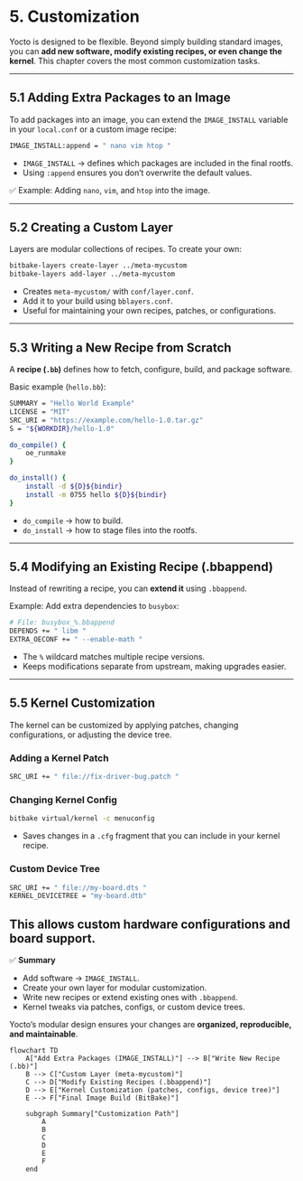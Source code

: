 # 5. Customization

Yocto is designed to be flexible. Beyond simply building standard images, you can **add new software, modify existing recipes, or even change the kernel**. This chapter covers the most common customization tasks.

---

## 5.1 Adding Extra Packages to an Image

To add packages into an image, you can extend the `IMAGE_INSTALL` variable in your `local.conf` or a custom image recipe:

```bash
IMAGE_INSTALL:append = " nano vim htop "
```


- `IMAGE_INSTALL` → defines which packages are included in the final rootfs.  
- Using `:append` ensures you don’t overwrite the default values.  

✅ Example: Adding `nano`, `vim`, and `htop` into the image.

---

## 5.2 Creating a Custom Layer

Layers are modular collections of recipes. To create your own:

```bash
bitbake-layers create-layer ../meta-mycustom
bitbake-layers add-layer ../meta-mycustom
```

- Creates `meta-mycustom/` with `conf/layer.conf`.  
- Add it to your build using `bblayers.conf`.  
- Useful for maintaining your own recipes, patches, or configurations.

---

## 5.3 Writing a New Recipe from Scratch

A **recipe (`.bb`)** defines how to fetch, configure, build, and package software.  

Basic example (`hello.bb`):

```bash
SUMMARY = "Hello World Example"
LICENSE = "MIT"
SRC_URI = "https://example.com/hello-1.0.tar.gz"
S = "${WORKDIR}/hello-1.0"

do_compile() {
    oe_runmake
}

do_install() {
    install -d ${D}${bindir}
    install -m 0755 hello ${D}${bindir}
}
```


- `do_compile` → how to build.  
- `do_install` → how to stage files into the rootfs.  

---

## 5.4 Modifying an Existing Recipe (.bbappend)

Instead of rewriting a recipe, you can **extend it** using `.bbappend`.  

Example: Add extra dependencies to `busybox`:

```bash 
# File: busybox_%.bbappend
DEPENDS += " libm "
EXTRA_OECONF += " --enable-math "
```


- The `%` wildcard matches multiple recipe versions.  
- Keeps modifications separate from upstream, making upgrades easier.

---

## 5.5 Kernel Customization

The kernel can be customized by applying patches, changing configurations, or adjusting the device tree.

### Adding a Kernel Patch

```bash
SRC_URI += " file://fix-driver-bug.patch "
```


### Changing Kernel Config
```bash 
bitbake virtual/kernel -c menuconfig
```
- Saves changes in a `.cfg` fragment that you can include in your kernel recipe.

### Custom Device Tree
```bash
SRC_URI += " file://my-board.dts "
KERNEL_DEVICETREE = "my-board.dtb"
```
This allows custom hardware configurations and board support.
---

✅ **Summary**

- Add software → `IMAGE_INSTALL`.  
- Create your own layer for modular customization.  
- Write new recipes or extend existing ones with `.bbappend`.  
- Kernel tweaks via patches, configs, or custom device trees.  

Yocto’s modular design ensures your changes are **organized, reproducible, and maintainable**.

```mermaid
flowchart TD
    A["Add Extra Packages (IMAGE_INSTALL)"] --> B["Write New Recipe (.bb)"]
    B --> C["Custom Layer (meta-mycustom)"]
    C --> D["Modify Existing Recipes (.bbappend)"]
    D --> E["Kernel Customization (patches, configs, device tree)"]
    E --> F["Final Image Build (BitBake)"]

    subgraph Summary["Customization Path"]
        A
        B
        C
        D
        E
        F
    end
```

